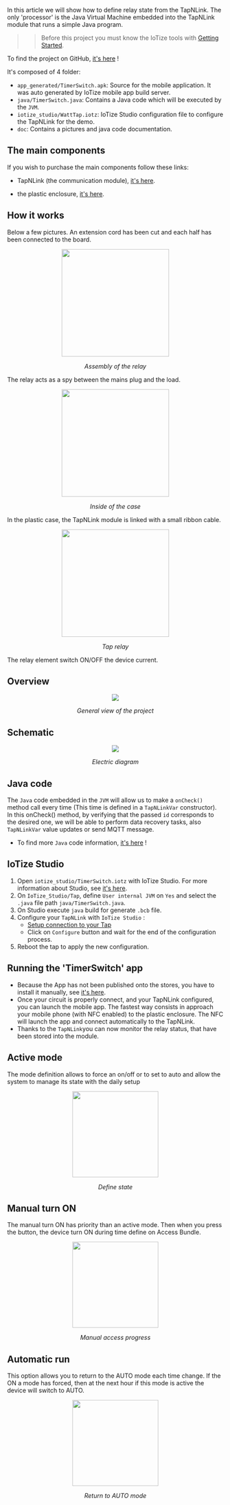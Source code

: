 In this article we will show how to define relay state from the TapNLink.
The only 'processor' is the Java Virtual Machine embedded into the TapNLink module that runs a simple Java program. 

>> Before this project you must know the IoTize tools with [Getting Started](http://docs.iotize.com/GettingStarted/).

To find the project on GitHub, [it's here](https://github.com/iotize-sas/Open-Projects/tree/main/TimerSwitch-demo) !

It's composed of 4 folder:

- `app_generated/TimerSwitch.apk`: Source for the mobile application. It was auto generated by IoTize mobile app build server.
- `java/TimerSwitch.java`: Contains a Java code which will be executed by the `JVM`.
- `iotize_studio/WattTap.iotz`: IoTize Studio configuration file to configure the TapNLink for the demo.
- `doc`: Contains a pictures and java code documentation.

## The main components

If you wish to purchase the main components follow these links:
- TapNLink (the communication module), [it's here](https://www.digikey.fr/product-detail/fr/iotize/TNL-FIT203/2087-TNL-FIT203-ND/12397002).

- the plastic enclosure, [it's here](https://www.aliexpress.com/item/4000287507400.html?spm=a2g0o.productlist.0.0.309d44dfcbyy66&algo_pvid=642dec70-5635-4468-b159-30d6b13c2028&algo_expid=642dec70-5635-4468-b159-30d6b13c2028-3&btsid=2100bb5116136655014285201e8088&ws_ab_test=searchweb0_0,searchweb201602_,searchweb201603_).

## How it works

Below a few pictures. An extension cord has been cut and each half has been connected to the board.
<p align="center">
<img src="https://github.com/iotize-sas/Open-Projects/blob/main/TimerSwitch-demo/doc/images/picture_1.jpg" width="250">
</p>
<p align="center">
    <em>Assembly of the relay</em>
</p>
<p>
The relay acts as a spy between the mains plug and the load.
</p>

<p align="center">
<img src="https://github.com/iotize-sas/Open-Projects/blob/main/TimerSwitch-demo/doc/images/picture_2.jpg" width="250">
</p>
<p align="center">
    <em>Inside of the case</em>
</p>
<p>
In the plastic case, the TapNLink module is linked with a small ribbon cable.
</p>

<p align="center">
<img src="https://github.com/iotize-sas/Open-Projects/blob/main/TimerSwitch-demo/doc/images/picture_3.jpg" width="250">
</p>
<p align="center">
    <em>Tap relay</em>
</p>
<p>
The relay element switch ON/OFF the device current. 
</p>

## Overview

<p align="center">
<img src="https://github.com/iotize-sas/Open-Projects/blob/main/TimerSwitch-demo/doc/images/overview.png">
</p>
<p align="center">
    <em>General view of the project</em>
</p>

## Schematic

<p align="center">
<img src="https://github.com/iotize-sas/Open-Projects/blob/main/TimerSwitch-demo/doc/images/schematic.png">
</p>
<p align="center">
    <em>Electric diagram</em>
</p>

## Java code

The `Java` code embedded in the `JVM` will allow us to make a `onCheck()` method call every time (This time is defined in a `TapNLinkVar` constructor). In this onCheck() method, by verifying that the passed `id` corresponds to the desired one, we will be able to perform data recovery tasks, also `TapNLinkVar` value updates or send MQTT message.

- To find more `Java` code information, [it's here](https://github.com/iotize-sas/Open-Projects/tree/main/TimerSwitch-demo/doc/Java_code/Java_code.md) !

## IoTize Studio

1. Open `iotize_studio/TimerSwitch.iotz` with IoTize Studio. For more information about Studio, see [it's here](http://docs.iotize.com/UserManuals/IotizeStudio/).
2. On `IoTize_Studio/Tap`, define `User internal JVM` on `Yes` and select the `.java` file path `java/TimerSwitch.java`.
3. On Studio execute `java` build for generate `.bcb` file. 
4. Configure your `TapNLink` with `IoTize Studio` :
    -  [Setup connection to your Tap](http://docs.iotize.com/UserManuals/DiverseTools/)
    -  Click on `Configure` button and wait for the end of the configuration process. 
5. Reboot the tap to apply the new configuration. 

## Running the 'TimerSwitch' app

- Because the App has not been published onto the stores, you have to install it manually, see [it's here](https://github.com/iotize-sas/Open-Projects/tree/main/TimerSwitch-demo/app_generated/TimerSwitch.apk).
- Once your circuit is properly connect, and your TapNLink configured, you can launch the mobile app. The fastest way consists in approach your mobile phone (with NFC enabled) to the plastic enclosure. The NFC will launch the app and connect automatically to the TapNLink. 
- Thanks to the `TapNLink`you can now monitor the relay status, that have been stored into the module. 


## Active mode

The mode definition allows to force an on/off or to set to auto and allow the system to manage its state with the daily setup

<p align="center">
<img src="https://github.com/iotize-sas/Open-Projects/blob/main/TimerSwitch-demo/doc/images/view_1.jpg" width="200">
</p>
<p align="center">
    <em>Define state</em>
</p>

## Manual turn ON

The manual turn ON has priority than an active mode. Then when you press the button, the device turn ON during time define on Access Bundle.

 <p align="center">
 <img src="https://github.com/iotize-sas/Open-Projects/blob/main/TimerSwitch-demo/doc/images/view_3.jpg" width="200">
 </p>
 <p align="center">
     <em>Manual access progress</em>
 </p>
 
 ## Automatic run
 
This option allows you to return to the AUTO mode each time change. If the ON a mode has forced, then at the next hour if this mode is active the device will switch to AUTO.

 <p align="center">
 <img src="https://github.com/iotize-sas/Open-Projects/blob/main/TimerSwitch-demo/doc/images/view_2.jpg" width="200">
 </p>
 <p align="center">
     <em>Return to AUTO mode</em>
 </p>

